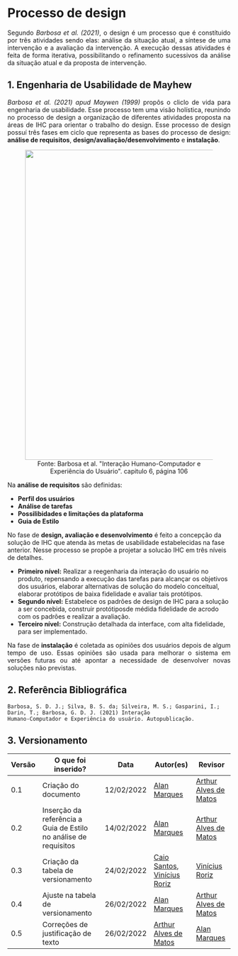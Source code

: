 # Processo de design
<p align="justify"> 
Segundo <i>Barbosa et al. (2021)</i>, o design é um processo que é constítuido por três atividades sendo elas: análise da situação atual, a síntese de uma intervenção e a avaliação da intervenção. A execução dessas atividades é feita de forma iterativa, possibilitando o refinamento sucessivos da análise da situação atual e da proposta de intervenção.
</p>

## 1. Engenharia de Usabilidade de Mayhew
<p align="justify"> 
<i>Barbosa et al. (2021) apud Maywen (1999)</i> propôs o cliclo de vida para engenharia de usabilidade. Esse processo tem uma visão holística, reunindo no processo de design a organização de diferentes atividades proposta na áreas de IHC para orientar o trabalho do design. Esse processo de design possuí três fases em ciclo que representa as bases do processo de design: <b>análise de requisitos</b>, <b>design/avaliação/desenvolvimento</b> e <b>instalação</b>.
</p>

<figure align='center' >
  <img  src="./assets/imagens/CicloDeVidaUsabilidadeMayhew.jpg" width="700px">
  <br>
  <figcaption>Fonte: Barbosa et al. "Interação Humano-Computador e Experiência do Usuário". capitulo 6, página 106</a></figcaption>
</figure>

Na **análise de requisitos** são definidas:
  * **Perfil dos usuários**
  * **Análise de tarefas**
  * **Possilibidades e limitações da plataforma**
  * **Guia de Estilo**

No fase de **design, avaliação e desenvolvimento** é feito a concepção da solução de IHC que atenda às metas de usabilidade estabelecidas na fase anterior. Nesse processo se propõe a projetar a solucão IHC em três níveis de detalhes.
  * **Primeiro nível:** Realizar a reegenharia da interação do usuário no produto, repensando a execução das tarefas para alcançar os objetivos dos usuários, elaborar alternativas de solução do modelo conceitual, elaborar protótipos de baixa fidelidade e avaliar tais protótipos.
  * **Segundo nível:** Estabelece os padrões de design de IHC para a solução a ser concebida, construir protótiposde médida fidelidade de acrodo com os padrões e realizar a avaliação.
  * **Terceiro nível:** Construção detalhada da interface, com alta fidelidade, para ser implementado.

<p align="justify">
Na fase de <b>instalação</b> é coletada as opiniões dos usuários depois de algum tempo de uso. Essas opiniões são usada para melhorar o sistema em versões futuras ou até apontar a necessidade de desenvolver novas soluções não previstas. 
</p>


## 2. Referência Bibliográfica
    Barbosa, S. D. J.; Silva, B. S. da; Silveira, M. S.; Gasparini, I.; Darin, T.; Barbosa, G. D. J. (2021) Interação
    Humano-Computador e Experiência do usuário. Autopublicação.


## 3. Versionamento
Versão |  O que foi inserido? | Data | Autor(es)| Revisor
---- |----- | ---- | ---- | ----
0.1 | Criação do documento |12/02/2022| [Alan Marques](https://github.com/alan-ms) | [Arthur Alves de Matos](https://github.com/Arthur-Gaudium)
0.2 | Inserção da referência a Guia de Estilo no análise de requisitos | 14/02/2022 | [Alan Marques](https://github.com/alan-ms) | [Arthur Alves de Matos](https://github.com/Arthur-Gaudium)
0.3 | Criação da tabela de versionamento | 24/02/2022 | [Caio Santos](https://github.com/caiobsantos), [Vinícius Roriz](https://github.com/viniciusroriz) | [Vinícius Roriz](https://github.com/viniciusroriz)
0.4 | Ajuste na tabela de versionamento | 26/02/2022 | [Alan Marques](https://github.com/alan-ms) | [Arthur Alves de Matos](https://github.com/Arthur-Gaudium)
0.5| Correções de justificação de texto | 26/02/2022 | [Arthur Alves de Matos](https://github.com/Arthur-Gaudium)|[Alan Marques](https://github.com/alan-ms)|
